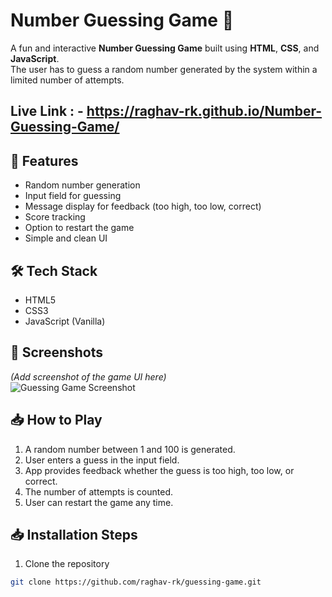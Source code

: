 # Number Guessing Game 🎯

A fun and interactive **Number Guessing Game** built using **HTML**, **CSS**, and **JavaScript**.  
The user has to guess a random number generated by the system within a limited number of attempts.

## Live Link : - https://raghav-rk.github.io/Number-Guessing-Game/

## 🚀 Features

- Random number generation  
- Input field for guessing  
- Message display for feedback (too high, too low, correct)  
- Score tracking  
- Option to restart the game  
- Simple and clean UI  

## 🛠️ Tech Stack

- HTML5  
- CSS3  
- JavaScript (Vanilla)

## 📸 Screenshots

*(Add screenshot of the game UI here)*  
![Guessing Game Screenshot](images/screenshot.png)

## 📥 How to Play

1. A random number between 1 and 100 is generated.  
2. User enters a guess in the input field.  
3. App provides feedback whether the guess is too high, too low, or correct.  
4. The number of attempts is counted.  
5. User can restart the game any time.

## 📥 Installation Steps

1. Clone the repository  
```bash
git clone https://github.com/raghav-rk/guessing-game.git
